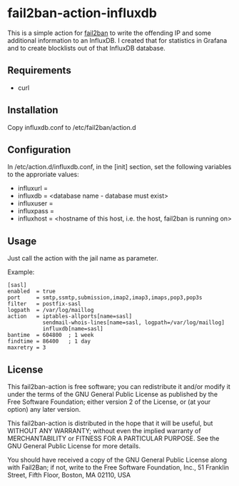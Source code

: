 # fail2ban-action-influxdb
This is a simple action for [fail2ban](https://github.com/fail2ban/fail2ban) to write the offending IP and some additional information to an InfluxDB. I created that for statistics in Grafana and to create blocklists out of that InfluxDB database.

## Requirements
* curl

## Installation
Copy influxdb.conf to /etc/fail2ban/action.d

## Configuration
In /etc/action.d/influxdb.conf, in the [init] section, set the following variables to the approriate values:
* influxurl  = <url of your influxdb server>
* influxdb   = <database name - database must exist>
* influxuser = <username of a user with write access to the database>
* influxpass = <password for the user>
* influxhost = <hostname of this host, i.e. the host, fail2ban is running on>


## Usage
Just call the action with the jail name as parameter.

Example:
```
[sasl]
enabled  = true
port     = smtp,ssmtp,submission,imap2,imap3,imaps,pop3,pop3s
filter   = postfix-sasl
logpath  = /var/log/maillog
action   = iptables-allports[name=sasl]
           sendmail-whois-lines[name=sasl, logpath=/var/log/maillog]
           influxdb[name=sasl]
bantime  = 604800  ; 1 week
findtime = 86400   ; 1 day
maxretry = 3
```

## License
This fail2ban-action is free software; you can redistribute it and/or modify it under the terms of the GNU General Public License as published by the Free Software Foundation; either version 2 of the License, or (at your option) any later version.

This fail2ban-action is distributed in the hope that it will be useful, but WITHOUT ANY WARRANTY; without even the implied warranty of MERCHANTABILITY or FITNESS FOR A PARTICULAR PURPOSE. See the GNU General Public License for more details.

You should have received a copy of the GNU General Public License along with Fail2Ban; if not, write to the Free Software Foundation, Inc., 51 Franklin Street, Fifth Floor, Boston, MA 02110, USA
